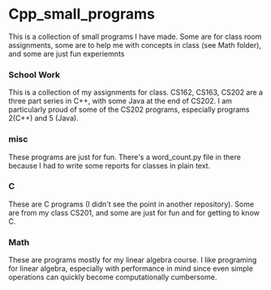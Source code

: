 # Cpp_small_programs
This is a collection of small programs I have made. Some are for class room assignments, some are to help me with concepts in class (see Math folder), and some are just fun experiemnts

### School Work 
This is a collection of my assignments for class.
CS162, CS163, CS202 are a three part series in C++, with some Java at the end of CS202. I am particularly proud of some of the CS202 programs, especially programs 2(C++) and 5 (Java).


### misc
These programs are just for fun. There's a word_count.py file in there because I had to write some reports for classes in plain text.

### C
These are C programs (I didn't see the point in another repository). Some are from my class CS201, and some are just for fun and for getting to know C.

### Math
These are programs mostly for my linear algebra course. I like programing for linear algebra, especially with performance in mind since even simple operations can quickly become computationally cumbersome.
